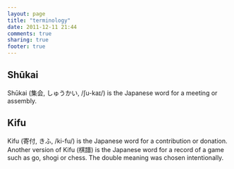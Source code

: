 ```yaml
---
layout: page
title: "terminology"
date: 2011-12-11 21:44
comments: true
sharing: true
footer: true
---
```


## Shūkai

Shūkai (集会, しゅうかい, /ʃu-kaɪ/) is the Japanese word for a meeting or assembly.

## Kifu

Kifu (寄付, きふ, /ki-fu/) is the Japanese word for a contribution or donation.  Another version of Kifu (棋譜) is the Japanese word for a record of a game such as go, shogi or chess. The double meaning was chosen intentionally.

